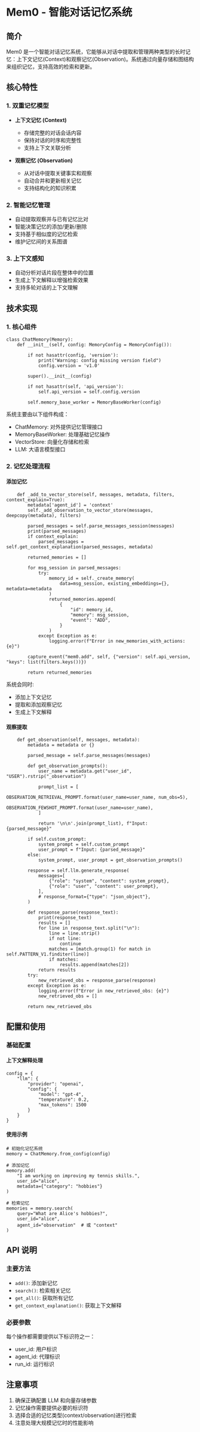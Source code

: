 # Mem0 - 智能对话记忆系统

## 简介

Mem0 是一个智能对话记忆系统，它能够从对话中提取和管理两种类型的长时记忆：上下文记忆(Context)和观察记忆(Observation)。系统通过向量存储和图结构来组织记忆，支持高效的检索和更新。

## 核心特性

### 1. 双重记忆模型

- **上下文记忆 (Context)**
  - 存储完整的对话会话内容
  - 保持对话的时序和完整性
  - 支持上下文关联分析

- **观察记忆 (Observation)**
  - 从对话中提取关键事实和观察
  - 自动合并和更新相关记忆
  - 支持结构化的知识积累

### 2. 智能记忆管理

- 自动提取观察并与已有记忆比对
- 智能决策记忆的添加/更新/删除
- 支持基于相似度的记忆检索
- 维护记忆间的关系图谱

### 3. 上下文感知

- 自动分析对话片段在整体中的位置
- 生成上下文解释以增强检索效果
- 支持多轮对话的上下文理解

## 技术实现

### 1. 核心组件

```
class ChatMemory(Memory):
    def __init__(self, config: MemoryConfig = MemoryConfig()):
        
        if not hasattr(config, 'version'):
            print("Warning: config missing version field")
            config.version = 'v1.0'
            
        super().__init__(config)
        
        if not hasattr(self, 'api_version'):
            self.api_version = self.config.version
        
        self.memory_base_worker = MemoryBaseWorker(config)
```

系统主要由以下组件构成：
- ChatMemory: 对外提供记忆管理接口
- MemoryBaseWorker: 处理基础记忆操作
- VectorStore: 向量化存储和检索
- LLM: 大语言模型接口

### 2. 记忆处理流程

#### 添加记忆

```
    def _add_to_vector_store(self, messages, metadata, filters, context_explain=True):
        metadata['agent_id'] = 'context'
        self._add_observation_to_vector_store(messages, deepcopy(metadata), filters)

        parsed_messages = self.parse_messages_session(messages)
        print(parsed_messages)
        if context_explain:
            parsed_messages = self.get_context_explanation(parsed_messages, metadata)
        
        returned_memories = []
        
        for msg_session in parsed_messages:
            try:
                memory_id = self._create_memory(
                    data=msg_session, existing_embeddings={}, metadata=metadata
                )
                returned_memories.append(
                    {
                        "id": memory_id,
                        "memory": msg_session,
                        "event": "ADD",
                    }
                )
            except Exception as e:
                logging.error(f"Error in new_memories_with_actions: {e}")

        capture_event("mem0.add", self, {"version": self.api_version, "keys": list(filters.keys())})

        return returned_memories
```

系统会同时:
- 添加上下文记忆
- 提取和添加观察记忆
- 生成上下文解释

#### 观察提取
```
    def get_observation(self, messages, metadata):
        metadata = metadata or {}
        
        parsed_message = self.parse_messages(messages)

        def get_observation_prompts():
            user_name = metadata.get("user_id", "USER").rstrip("_observation")
            
            prompt_list = [
                OBSERVATION_RETRIEVAL_PROMPT.format(user_name=user_name, num_obs=5),
                OBSERVATION_FEWSHOT_PROMPT.format(user_name=user_name),
            ]
            
            return '\n\n'.join(prompt_list), f"Input: {parsed_message}"

        if self.custom_prompt:
            system_prompt = self.custom_prompt
            user_prompt = f"Input: {parsed_message}"
        else:
            system_prompt, user_prompt = get_observation_prompts()

        response = self.llm.generate_response(
            messages=[
                {"role": "system", "content": system_prompt},
                {"role": "user", "content": user_prompt},
            ],
            # response_format={"type": "json_object"},
        )
        
        def response_parse(response_text):
            print(response_text)
            results = []
            for line in response_text.split("\n"):
                line = line.strip()
                if not line:
                    continue
                matches = [match.group(1) for match in self.PATTERN_V1.finditer(line)]
                if matches:
                    results.append(matches[2])
            return results
        try:
            new_retrieved_obs = response_parse(response)
        except Exception as e:
            logging.error(f"Error in new_retrieved_obs: {e}")
            new_retrieved_obs = []

        return new_retrieved_obs
```

## 配置和使用
### 基础配置


#### 上下文解释处理
```
config = {
    "llm": {
        "provider": "openai",
        "config": {
            "model": "gpt-4",
            "temperature": 0.2,
            "max_tokens": 1500
        }
    }
}
```

#### 使用示例
```
# 初始化记忆系统
memory = ChatMemory.from_config(config)

# 添加记忆
memory.add(
    "I am working on improving my tennis skills.",
    user_id="alice",
    metadata={"category": "hobbies"}
)

# 检索记忆
memories = memory.search(
    query="What are Alice's hobbies?",
    user_id="alice",
    agent_id="observation"  # 或 "context"
)
```

## API 说明

### 主要方法

- `add()`: 添加新记忆
- `search()`: 检索相关记忆
- `get_all()`: 获取所有记忆
- `get_context_explanation()`: 获取上下文解释

### 必要参数

每个操作都需要提供以下标识符之一：
- user_id: 用户标识
- agent_id: 代理标识
- run_id: 运行标识

## 注意事项

1. 确保正确配置 LLM 和向量存储参数
2. 记忆操作需要提供必要的标识符
3. 选择合适的记忆类型(context/observation)进行检索
4. 注意处理大规模记忆时的性能影响